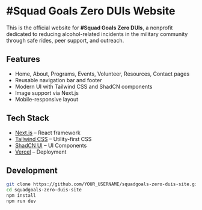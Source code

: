 # #Squad Goals Zero DUIs Website

This is the official website for **#Squad Goals Zero DUIs**, a nonprofit dedicated to reducing alcohol-related incidents in the military community through safe rides, peer support, and outreach.

## Features
- Home, About, Programs, Events, Volunteer, Resources, Contact pages
- Reusable navigation bar and footer
- Modern UI with Tailwind CSS and ShadCN components
- Image support via Next.js
- Mobile-responsive layout

## Tech Stack
- [Next.js](https://nextjs.org/) – React framework
- [Tailwind CSS](https://tailwindcss.com/) – Utility-first CSS
- [ShadCN UI](https://ui.shadcn.dev/) – UI Components
- [Vercel](https://vercel.com/) – Deployment

## Development
```bash
git clone https://github.com/YOUR_USERNAME/squadgoals-zero-duis-site.git
cd squadgoals-zero-duis-site
npm install
npm run dev
